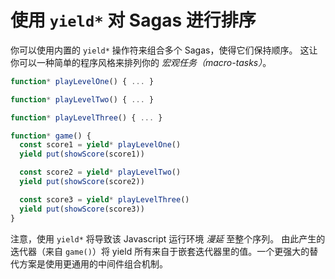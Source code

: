 # 使用 `yield*` 对 Sagas 进行排序

你可以使用内置的 `yield*` 操作符来组合多个 Sagas，使得它们保持顺序。
这让你可以一种简单的程序风格来排列你的 *宏观任务（macro-tasks）*。

```javascript
function* playLevelOne() { ... }

function* playLevelTwo() { ... }

function* playLevelThree() { ... }

function* game() {
  const score1 = yield* playLevelOne()
  yield put(showScore(score1))

  const score2 = yield* playLevelTwo()
  yield put(showScore(score2))

  const score3 = yield* playLevelThree()
  yield put(showScore(score3))
}
```

注意，使用 `yield*` 将导致该 Javascript 运行环境 *漫延* 至整个序列。
由此产生的迭代器（来自 `game()`）将 yield 所有来自于嵌套迭代器里的值。一个更强大的替代方案是使用更通用的中间件组合机制。
